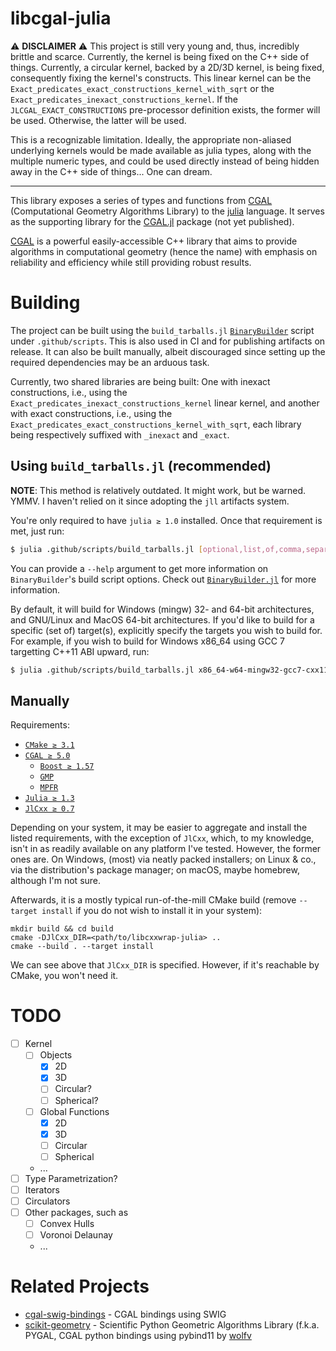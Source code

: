 # libcgal-julia

:warning: **DISCLAIMER** :warning: This project is still very young and, thus,
incredibly brittle and scarce. Currently, the kernel is being fixed on the C++
side of things. Currently, a circular kernel, backed by a 2D/3D kernel, is being
fixed, consequently fixing the kernel's constructs. This linear kernel can be
the `Exact_predicates_exact_constructions_kernel_with_sqrt` or the
`Exact_predicates_inexact_constructions_kernel`. If the
`JLCGAL_EXACT_CONSTRUCTIONS` pre-processor definition exists, the former will be
used. Otherwise, the latter will be used.

This is a recognizable limitation. Ideally, the appropriate non-aliased
underlying kernels would be made available as julia types, along with the
multiple numeric types, and could be used directly instead of being hidden away
in the C++ side of things... One can dream.

---

This library exposes a series of types and functions from [CGAL][1]
(Computational Geometry Algorithms Library) to the
[julia](https://julialang.org) language. It serves as the supporting library for
the [CGAL.jl](https://github.com/rgcv/CGAL.jl) package (not yet published).

[CGAL][1] is a powerful easily-accessible C++ library that aims to provide
algorithms in computational geometry (hence the name) with emphasis on
reliability and efficiency while still providing robust results.

# Building

The project can be built using the `build_tarballs.jl` [`BinaryBuilder`][2] script
under `.github/scripts`. This is also used in CI and for publishing artifacts on
release. It can also be built manually, albeit discouraged since setting up the
required dependencies may be an arduous task.

Currently, two shared libraries are being built: One with inexact constructions,
i.e., using the `Exact_predicates_inexact_constructions_kernel` linear kernel,
and another with exact constructions, i.e., using the
`Exact_predicates_exact_constructions_kernel_with_sqrt`, each library being
respectively suffixed with `_inexact` and `_exact`.

## Using `build_tarballs.jl` (recommended)

**NOTE**: This method is relatively outdated. It might work, but be warned.
YMMV. I haven't relied on it since adopting the `jll` artifacts system.

You're only required to have `julia ≥ 1.0` installed. Once that requirement is
met, just run:

```sh
$ julia .github/scripts/build_tarballs.jl [optional,list,of,comma,separated,triplets]
```

You can provide a `--help` argument to get more information on `BinaryBuilder`'s
build script options. Check out [`BinaryBuilder.jl`][2] for more information.

By default, it will build for Windows (mingw) 32- and 64-bit architectures,
and GNU/Linux and MacOS 64-bit architectures. If you'd like to build for a
specific (set of) target(s), explicitly specify the targets you wish to build
for. For example, if you wish to build for Windows x86_64 using GCC 7 targetting
C++11 ABI upward, run:

```sh
$ julia .github/scripts/build_tarballs.jl x86_64-w64-mingw32-gcc7-cxx11
```

## Manually

Requirements:

- [`CMake ≥ 3.1`](https://cmake.org/download/#latest)
- [`CGAL ≥ 5.0`](https://github.com/CGAL/cgal/releases/tag/releases%2FCGAL-5.0)
  * [`Boost ≥ 1.57`](https://www.boost.org/users/history/version_1_57_0.html)
  * [`GMP`](https://gmplib.org/#DOWNLOAD)
  * [`MPFR`](https://www.mpfr.org/mpfr-current/)
- [`Julia ≥ 1.3`](https://julialang.org/downloads/)
- [`JlCxx ≥ 0.7`](https://github.com/JuliaInterop/libcxxwrap-julia/releases/tag/v0.7.0)

Depending on your system, it may be easier to aggregate and install the listed
requirements, with the exception of `JlCxx`, which, to my knowledge, isn't in
as readily available on any platform I've tested. However, the former ones are.
On Windows, (most) via neatly packed installers; on Linux & co., via the
distribution's package manager; on macOS, maybe homebrew, although I'm not sure.

Afterwards, it is a mostly typical run-of-the-mill CMake build (remove `--target
install` if you do not wish to install it in your system):

```
mkdir build && cd build
cmake -DJlCxx_DIR=<path/to/libcxxwrap-julia> ..
cmake --build . --target install
```

We can see above that `JlCxx_DIR` is specified. However, if it's reachable by
CMake, you won't need it.

# TODO

- [ ] Kernel
  - [ ] Objects
    - [x] 2D
    - [x] 3D
    - [ ] Circular?
    - [ ] Spherical?
  - [ ] Global Functions
    - [x] 2D
    - [x] 3D
    - [ ] Circular
    - [ ] Spherical
  - ...
- [ ] Type Parametrization?
- [ ] Iterators
- [ ] Circulators
- [ ] Other packages, such as
  - [ ] Convex Hulls
  - [ ] Voronoi Delaunay
  - ...

# Related Projects

- [cgal-swig-bindings](https://github.com/CGAL/cgal-swig-bindings) - CGAL
  bindings using SWIG
- [scikit-geometry](https://github.com/scikit-geometry/scikit-geometry) -
  Scientific Python Geometric Algorithms Library (f.k.a. PYGAL, CGAL python
  bindings using pybind11 by [wolfv](https://github.com/wolfv)

[1]:  https://github.com/CGAL/cgal
[2]:  https://github.com/JuliaInterop/BinaryBuilder.jl
